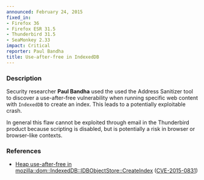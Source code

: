 ```yaml
---
announced: February 24, 2015
fixed_in:
- Firefox 36
- Firefox ESR 31.5
- Thunderbird 31.5
- SeaMonkey 2.33
impact: Critical
reporter: Paul Bandha
title: Use-after-free in IndexedDB
---
```


<h3>Description</h3>

<p>Security researcher <strong>Paul Bandha</strong> used the used the Address
Sanitizer tool to discover a use-after-free vulnerability when running specific
web content with <code>IndexedDB</code> to create an index. This leads to a
potentially exploitable crash.
</p>

<p class="note">In general this flaw cannot be exploited through email in the
Thunderbird product because scripting is disabled, but is potentially a risk in
browser or browser-like contexts.</p>

<h3>References</h3>

<ul>
  <li><a href="https://bugzilla.mozilla.org/show_bug.cgi?id=1130541">
       Heap use-after-free in
mozilla::dom::IndexedDB::IDBObjectStore::CreateIndex</a>
(<a href="http://cve.mitre.org/cgi-bin/cvename.cgi?name=CVE-2015-0831"
class="ex-ref">CVE-2015-0831</a>)</li>
</ul>



